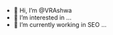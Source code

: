 - 👋 Hi, I’m @VRAshwa
- 👀 I’m interested in ...
- 🌱 I’m currently working in SEO ...

<!---” Leader in VR/AR/MR solutions – Events, Corporate Conferences, Music Festivals and Sports Festivals”
VR Ashwa is India’s first, Virtual Reality / Augmented Reality and Mixed Reality Event specialists and pioneer in introducing VR hire sets. We at VR Ashwa, provide you complete VR, AR and MR solutions. We also provide Rifts & Game Consoles on rent for events, exhibition, gaming and corporate industries.
--->
